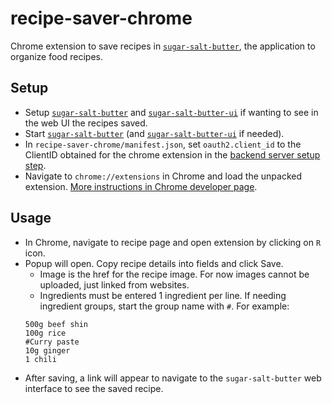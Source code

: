 # recipe-saver-chrome

Chrome extension to save recipes in [`sugar-salt-butter`](https://github.com/ainhoaL/sugar-salt-butter-ui), the application to organize food recipes.

## Setup
- Setup [`sugar-salt-butter`](https://github.com/ainhoaL/sugar-salt-butter#setup) and [`sugar-salt-butter-ui`](https://github.com/ainhoaL/sugar-salt-butter-ui#setup) if wanting to see in the web UI the recipes saved.
- Start [`sugar-salt-butter`](https://github.com/ainhoaL/sugar-salt-butter#start-the-application) (and [`sugar-salt-butter-ui`](https://github.com/ainhoaL/sugar-salt-butter-ui#start-the-application) if needed).
- In `recipe-saver-chrome/manifest.json`, set `oauth2.client_id` to the ClientID obtained for the chrome extension in the [backend server setup step](https://github.com/ainhoaL/sugar-salt-butter#setup).
- Navigate to `chrome://extensions` in Chrome and load the unpacked extension. [More instructions in Chrome developer page](https://developer.chrome.com/docs/extensions/mv3/getstarted/#manifest).

## Usage
- In Chrome, navigate to recipe page and open extension by clicking on `R` icon.
- Popup will open. Copy recipe details into fields and click Save.
    - Image is the href for the recipe image. For now images cannot be uploaded, just linked from websites.
    - Ingredients must be entered 1 ingredient per line. If needing ingredient groups, start the group name with `#`. For example:
    ```
    500g beef shin
    100g rice
    #Curry paste
    10g ginger
    1 chili
    ```
- After saving, a link will appear to navigate to the `sugar-salt-butter` web interface to see the saved recipe.